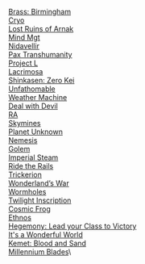 [Brass: Birmingham](https://www.boardgamegeek.com/boardgame/224517)\
[Cryo](https://www.boardgamegeek.com/boardgame/330608)\
[Lost Ruins of Arnak](https://www.boardgamegeek.com/boardgame/312484)\
[Mind Mgt](https://www.boardgamegeek.com/boardgame/284653)\
[Nidavellir](https://www.boardgamegeek.com/boardgame/293014)\
[Pax Transhumanity](https://www.boardgamegeek.com/boardgame/257732)\
[Project L](https://www.boardgamegeek.com/boardgame/260180)\
[Lacrimosa](https://www.boardgamegeek.com/boardgame/272453)\
[Shinkasen: Zero Kei](https://www.boardgamegeek.com/boardgame/339614)\
[Unfathomable](https://www.boardgamegeek.com/boardgame/253499)\
[Weather Machine](https://www.boardgamegeek.com/boardgame/237179)\
[Deal with Devil](https://www.boardgamegeek.com/boardgame/245197)\
[RA](https://www.boardgamegeek.com/boardgame/12)\
[Skymines](https://www.boardgamegeek.com/boardgame/359438)\
[Planet Unknown](https://www.boardgamegeek.com/boardgame/258779)\
[Nemesis](https://www.boardgamegeek.com/boardgame/167355)\
[Golem](https://www.boardgamegeek.com/boardgame/250458)\
[Imperial Steam](https://www.boardgamegeek.com/boardgame/338760)\
[Ride the Rails](https://www.boardgamegeek.com/boardgame/297486)\
[Trickerion](https://www.boardgamegeek.com/boardgame/123540)\
[Wonderland’s War](https://www.boardgamegeek.com/boardgame/250458)\
[Wormholes](https://www.boardgamegeek.com/boardgame/338760)\
[Twilight Inscription](https://www.boardgamegeek.com/boardgame/361545)\
[Cosmic Frog](https://www.boardgamegeek.com/boardgame/295947)\
[Ethnos](https://www.boardgamegeek.com/boardgame/206718)\
[Hegemony: Lead your Class to Victory](https://www.boardgamegeek.com/boardgame/345088)\
[It's a Wonderful World](https://www.boardgamegeek.com/boardgame/345088)\
[Kemet: Blood and Sand](https://www.boardgamegeek.com/boardgame/297562)\
[Millennium Blades](https://www.boardgamegeek.com/boardgame/151347)\